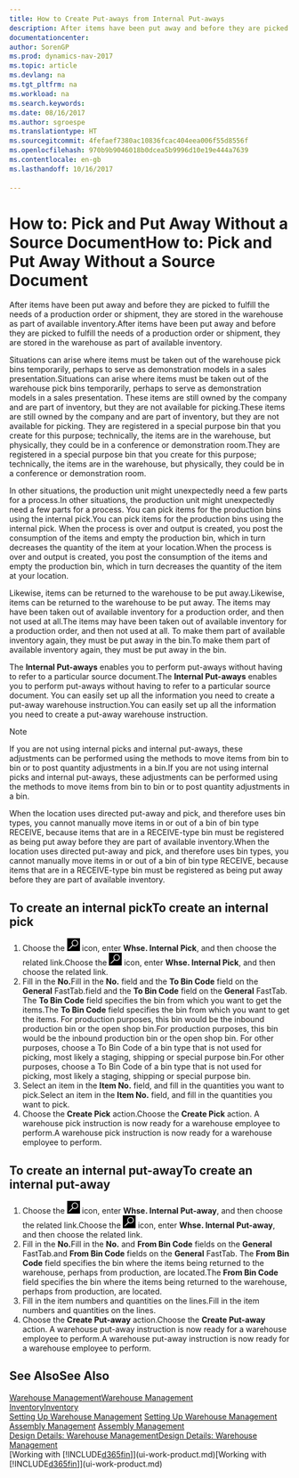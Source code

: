 ```yaml
---
title: How to Create Put-aways from Internal Put-aways
description: After items have been put away and before they are picked to fulfill the needs of a production order or shipment, they are stored in the warehouse as part of available inventory.
documentationcenter: 
author: SorenGP
ms.prod: dynamics-nav-2017
ms.topic: article
ms.devlang: na
ms.tgt_pltfrm: na
ms.workload: na
ms.search.keywords: 
ms.date: 08/16/2017
ms.author: sgroespe
ms.translationtype: HT
ms.sourcegitcommit: 4fefaef7380ac10836fcac404eea006f55d8556f
ms.openlocfilehash: 970b9b9046018b0dcea5b9996d10e19e444a7639
ms.contentlocale: en-gb
ms.lasthandoff: 10/16/2017

---
```

# <a name="how-to-pick-and-put-away-without-a-source-document"></a><span data-ttu-id="676e7-103">How to: Pick and Put Away Without a Source Document</span><span class="sxs-lookup"><span data-stu-id="676e7-103">How to: Pick and Put Away Without a Source Document</span></span>
<span data-ttu-id="676e7-104">After items have been put away and before they are picked to fulfill the needs of a production order or shipment, they are stored in the warehouse as part of available inventory.</span><span class="sxs-lookup"><span data-stu-id="676e7-104">After items have been put away and before they are picked to fulfill the needs of a production order or shipment, they are stored in the warehouse as part of available inventory.</span></span>  

<span data-ttu-id="676e7-105">Situations can arise where items must be taken out of the warehouse pick bins temporarily, perhaps to serve as demonstration models in a sales presentation.</span><span class="sxs-lookup"><span data-stu-id="676e7-105">Situations can arise where items must be taken out of the warehouse pick bins temporarily, perhaps to serve as demonstration models in a sales presentation.</span></span> <span data-ttu-id="676e7-106">These items are still owned by the company and are part of inventory, but they are not available for picking.</span><span class="sxs-lookup"><span data-stu-id="676e7-106">These items are still owned by the company and are part of inventory, but they are not available for picking.</span></span> <span data-ttu-id="676e7-107">They are registered in a special purpose bin that you create for this purpose; technically, the items are in the warehouse, but physically, they could be in a conference or demonstration room.</span><span class="sxs-lookup"><span data-stu-id="676e7-107">They are registered in a special purpose bin that you create for this purpose; technically, the items are in the warehouse, but physically, they could be in a conference or demonstration room.</span></span>  

<span data-ttu-id="676e7-108">In other situations, the production unit might unexpectedly need a few parts for a process.</span><span class="sxs-lookup"><span data-stu-id="676e7-108">In other situations, the production unit might unexpectedly need a few parts for a process.</span></span> <span data-ttu-id="676e7-109">You can pick items for the production bins using the internal pick.</span><span class="sxs-lookup"><span data-stu-id="676e7-109">You can pick items for the production bins using the internal pick.</span></span> <span data-ttu-id="676e7-110">When the process is over and output is created, you post the consumption of the items and empty the production bin, which in turn decreases the quantity of the item at your location.</span><span class="sxs-lookup"><span data-stu-id="676e7-110">When the process is over and output is created, you post the consumption of the items and empty the production bin, which in turn decreases the quantity of the item at your location.</span></span>  

<span data-ttu-id="676e7-111">Likewise, items can be returned to the warehouse to be put away.</span><span class="sxs-lookup"><span data-stu-id="676e7-111">Likewise, items can be returned to the warehouse to be put away.</span></span> <span data-ttu-id="676e7-112">The items may have been taken out of available inventory for a production order, and then not used at all.</span><span class="sxs-lookup"><span data-stu-id="676e7-112">The items may have been taken out of available inventory for a production order, and then not used at all.</span></span> <span data-ttu-id="676e7-113">To make them part of available inventory again, they must be put away in the bin.</span><span class="sxs-lookup"><span data-stu-id="676e7-113">To make them part of available inventory again, they must be put away in the bin.</span></span>  

<span data-ttu-id="676e7-114">The **Internal Put-aways** enables you to perform put-aways without having to refer to a particular source document.</span><span class="sxs-lookup"><span data-stu-id="676e7-114">The **Internal Put-aways** enables you to perform put-aways without having to refer to a particular source document.</span></span> <span data-ttu-id="676e7-115">You can easily set up all the information you need to create a put-away warehouse instruction.</span><span class="sxs-lookup"><span data-stu-id="676e7-115">You can easily set up all the information you need to create a put-away warehouse instruction.</span></span>  

> [!NOTE]  
>  <span data-ttu-id="676e7-116">If you are not using internal picks and internal put-aways, these adjustments can be performed using the methods to move items from bin to bin or to post quantity adjustments in a bin.</span><span class="sxs-lookup"><span data-stu-id="676e7-116">If you are not using internal picks and internal put-aways, these adjustments can be performed using the methods to move items from bin to bin or to post quantity adjustments in a bin.</span></span>  
>   
>  <span data-ttu-id="676e7-117">When the location uses directed put-away and pick, and therefore uses bin types, you cannot manually move items in or out of a bin of bin type RECEIVE, because items that are in a RECEIVE-type bin must be registered as being put away before they are part of available inventory.</span><span class="sxs-lookup"><span data-stu-id="676e7-117">When the location uses directed put-away and pick, and therefore uses bin types, you cannot manually move items in or out of a bin of bin type RECEIVE, because items that are in a RECEIVE-type bin must be registered as being put away before they are part of available inventory.</span></span>  

## <a name="to-create-an-internal-pick"></a><span data-ttu-id="676e7-118">To create an internal pick</span><span class="sxs-lookup"><span data-stu-id="676e7-118">To create an internal pick</span></span>  
1.  <span data-ttu-id="676e7-119">Choose the ![Search for Page or Report](media/ui-search/search_small.png "Search for Page or Report icon") icon, enter **Whse. Internal Pick**, and then choose the related link.</span><span class="sxs-lookup"><span data-stu-id="676e7-119">Choose the ![Search for Page or Report](media/ui-search/search_small.png "Search for Page or Report icon") icon, enter **Whse. Internal Pick**, and then choose the related link.</span></span>  
2.  <span data-ttu-id="676e7-120">Fill in the **No.**</span><span class="sxs-lookup"><span data-stu-id="676e7-120">Fill in the **No.**</span></span> <span data-ttu-id="676e7-121">field and the **To Bin Code** field on the **General** FastTab.</span><span class="sxs-lookup"><span data-stu-id="676e7-121">field and the **To Bin Code** field on the **General** FastTab.</span></span> <span data-ttu-id="676e7-122">The **To Bin Code** field specifies the bin from which you want to get the items.</span><span class="sxs-lookup"><span data-stu-id="676e7-122">The **To Bin Code** field specifies the bin from which you want to get the items.</span></span> <span data-ttu-id="676e7-123">For production purposes, this bin would be the inbound production bin or the open shop bin.</span><span class="sxs-lookup"><span data-stu-id="676e7-123">For production purposes, this bin would be the inbound production bin or the open shop bin.</span></span> <span data-ttu-id="676e7-124">For other purposes, choose a To Bin Code of a bin type that is not used for picking, most likely a staging, shipping or special purpose bin.</span><span class="sxs-lookup"><span data-stu-id="676e7-124">For other purposes, choose a To Bin Code of a bin type that is not used for picking, most likely a staging, shipping or special purpose bin.</span></span>  
3.  <span data-ttu-id="676e7-125">Select an item in the **Item No.** field, and fill in the quantities you want to pick.</span><span class="sxs-lookup"><span data-stu-id="676e7-125">Select an item in the **Item No.** field, and fill in the quantities you want to pick.</span></span>  
4. <span data-ttu-id="676e7-126">Choose the **Create Pick** action.</span><span class="sxs-lookup"><span data-stu-id="676e7-126">Choose the **Create Pick** action.</span></span> <span data-ttu-id="676e7-127">A warehouse pick instruction is now ready for a warehouse employee to perform.</span><span class="sxs-lookup"><span data-stu-id="676e7-127">A warehouse pick instruction is now ready for a warehouse employee to perform.</span></span>  

## <a name="to-create-an-internal-put-away"></a><span data-ttu-id="676e7-128">To create an internal put-away</span><span class="sxs-lookup"><span data-stu-id="676e7-128">To create an internal put-away</span></span>  
1.  <span data-ttu-id="676e7-129">Choose the ![Search for Page or Report](media/ui-search/search_small.png "Search for Page or Report icon") icon, enter **Whse. Internal Put-away**, and then choose the related link.</span><span class="sxs-lookup"><span data-stu-id="676e7-129">Choose the ![Search for Page or Report](media/ui-search/search_small.png "Search for Page or Report icon") icon, enter **Whse. Internal Put-away**, and then choose the related link.</span></span>  
2.  <span data-ttu-id="676e7-130">Fill in the **No.**</span><span class="sxs-lookup"><span data-stu-id="676e7-130">Fill in the **No.**</span></span> <span data-ttu-id="676e7-131">and **From Bin Code** fields on the **General** FastTab.</span><span class="sxs-lookup"><span data-stu-id="676e7-131">and **From Bin Code** fields on the **General** FastTab.</span></span> <span data-ttu-id="676e7-132">The **From Bin Code** field specifies the bin where the items being returned to the warehouse, perhaps from production, are located.</span><span class="sxs-lookup"><span data-stu-id="676e7-132">The **From Bin Code** field specifies the bin where the items being returned to the warehouse, perhaps from production, are located.</span></span>  
3.  <span data-ttu-id="676e7-133">Fill in the item numbers and quantities on the lines.</span><span class="sxs-lookup"><span data-stu-id="676e7-133">Fill in the item numbers and quantities on the lines.</span></span>  
4.  <span data-ttu-id="676e7-134">Choose the **Create Put-away** action.</span><span class="sxs-lookup"><span data-stu-id="676e7-134">Choose the **Create Put-away** action.</span></span> <span data-ttu-id="676e7-135">A warehouse put-away instruction is now ready for a warehouse employee to perform.</span><span class="sxs-lookup"><span data-stu-id="676e7-135">A warehouse put-away instruction is now ready for a warehouse employee to perform.</span></span>  

## <a name="see-also"></a><span data-ttu-id="676e7-136">See Also</span><span class="sxs-lookup"><span data-stu-id="676e7-136">See Also</span></span>  
[<span data-ttu-id="676e7-137">Warehouse Management</span><span class="sxs-lookup"><span data-stu-id="676e7-137">Warehouse Management</span></span>](warehouse-manage-warehouse.md)  
[<span data-ttu-id="676e7-138">Inventory</span><span class="sxs-lookup"><span data-stu-id="676e7-138">Inventory</span></span>](inventory-manage-inventory.md)  
<span data-ttu-id="676e7-139">[Setting Up Warehouse Management](warehouse-setup-warehouse.md)   </span><span class="sxs-lookup"><span data-stu-id="676e7-139">[Setting Up Warehouse Management](warehouse-setup-warehouse.md)   </span></span>  
<span data-ttu-id="676e7-140">[Assembly Management](assembly-assemble-items.md)  </span><span class="sxs-lookup"><span data-stu-id="676e7-140">[Assembly Management](assembly-assemble-items.md)  </span></span>  
[<span data-ttu-id="676e7-141">Design Details: Warehouse Management</span><span class="sxs-lookup"><span data-stu-id="676e7-141">Design Details: Warehouse Management</span></span>](design-details-warehouse-management.md)  
<span data-ttu-id="676e7-142">[Working with [!INCLUDE[d365fin](includes/d365fin_md.md)]](ui-work-product.md)</span><span class="sxs-lookup"><span data-stu-id="676e7-142">[Working with [!INCLUDE[d365fin](includes/d365fin_md.md)]](ui-work-product.md)</span></span>

